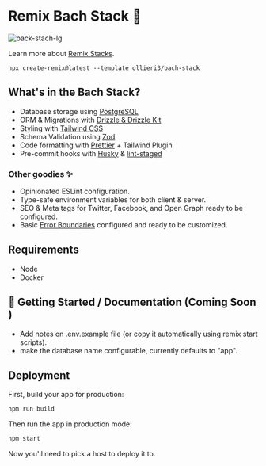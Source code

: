 # Remix Bach Stack 🎼

![back-stach-lg](https://github.com/ollieri3/bach-stack/assets/19469640/37cbc9c2-6b27-4477-be17-94eae955611d)

Learn more about [Remix Stacks](https://remix.run/docs/en/main/guides/templates#stacks).

```shell
npx create-remix@latest --template ollieri3/bach-stack
```

## What's in the Bach Stack?

- Database storage using [PostgreSQL](https://www.postgresql.org/)
- ORM & Migrations with [Drizzle & Drizzle Kit](https://orm.drizzle.team/)
- Styling with [Tailwind CSS](https://tailwindcss.com/)
- Schema Validation using [Zod](https://zod.dev/)
- Code formatting with [Prettier](https://prettier.io/) + Tailwind Plugin
- Pre-commit hooks with [Husky](https://typicode.github.io/husky/) & [lint-staged](https://github.com/lint-staged/lint-staged)

### Other goodies ✨

- Opinionated ESLint configuration.
- Type-safe environment variables for both client & server.
- SEO & Meta tags for Twitter, Facebook, and Open Graph ready to be configured.
- Basic [Error Boundaries](https://remix.run/docs/en/main/route/error-boundary) configured and ready to be customized.

## Requirements

- Node
- Docker

## 🚧 Getting Started / Documentation (Coming Soon )

- Add notes on .env.example file (or copy it automatically using remix start scripts).
- make the database name configurable, currently defaults to "app".

## Deployment

First, build your app for production:

```sh
npm run build
```

Then run the app in production mode:

```sh
npm start
```

Now you'll need to pick a host to deploy it to.
